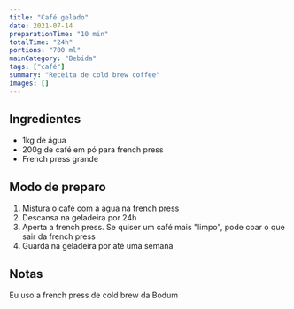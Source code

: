 ```yaml
---
title: "Café gelado"
date: 2021-07-14
preparationTime: "10 min"
totalTime: "24h"
portions: "700 ml"
mainCategory: "Bebida"
tags: ["café"]
summary: "Receita de cold brew coffee"
images: []
---
```


## Ingredientes

* 1kg de água
* 200g de café em pó para french press
* French press grande 

## Modo de preparo

1. Mistura o café com a água na french press
2. Descansa na geladeira por 24h
3. Aperta a french press. Se quiser um café mais "limpo", pode coar o que sair da french press
4. Guarda na geladeira por até uma semana

## Notas

Eu uso a french press de cold brew da Bodum